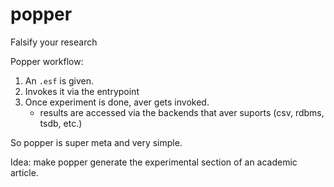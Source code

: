 # popper
Falsify your research

Popper workflow:

 1. An `.esf` is given.
 2. Invokes it via the entrypoint
 3. Once experiment is done, aver gets invoked.
      * results are accessed via the backends that aver suports (csv, rdbms, tsdb, etc.)

So popper is super meta and very simple.

Idea: make popper generate the experimental section of an academic article.
